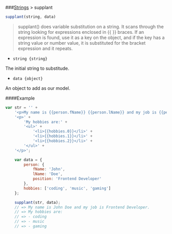###[Strings](../) > supplant

```js
supplant(string, data)
```

>supplant() does variable substitution on a string.
It scans through the string looking for expressions enclosed in {{ }} braces.
If an expression is found, use it as a key on the object,
and if the key has a string value or number value, it is substituted for the bracket expression and it repeats.

- <code>string {string}</code>

The initial string to substitude.

- <code>data {object}</code>

An object to add as our model.

####Example
```js
var str = '' +
    '<p>My name is {{person.fName}} {{person.lName}} and my job is {{person.position}}.</p>' +
    '<p>' +
        'My hobbies are:' +
        '<ul>' +
            '<li>{{hobbies.0}}</li>' +
            '<li>{{hobbies.1}}</li>' +
            '<li>{{hobbies.2}}</li>' +
        '</ul>' +
    '</p>';

    var data = {
        person: {
            fName: 'John',
            lName: 'Doe',
            position: 'Frontend Developer'
        },
        hobbies: ['coding', 'music', 'gaming']
    };

    supplant(str, data);
    // => My name is John Doe and my job is Frontend Developer.
    // => My hobbies are:
    // => - coding
    // => - music
    // => - gaming
```
